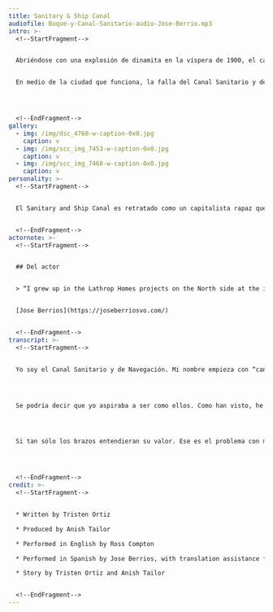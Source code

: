 ```yaml
---
title: Sanitary & Ship Canal
audiofile: Buque-y-Canal-Sanitario-audio-Jose-Berrio.mp3
intro: >-
  <!--StartFragment-->


  Abriéndose con una explosión de dinamita en la víspera de 1900, el canal redirigió el río Chicago hacia el sur, deslocalizando los desechos humanos de la ciudad en beneficio de una metrópolis en expansión.


  En medio de la ciudad que funciona, la falla del Canal Sanitario y de Navegación de Chicago se disfraza como un canal que también funciona a pesar de que tiene muchas fallas. Sin embargo, el canal solo parece realizar su función con éxito. Ahora, más de cien años después, el canal se hincha con la escorrentía industrial, los desechos y las especies invasoras a medida que conduce el agua desde la desembocadura del lago Michigan hasta el golfo de México. Sin embargo, el Canal Sanitario y de Navegación de Chicago a menudo se considera una maravilla de la ingeniería, y disfruta de su condición de emblema del mundo modernizado. No se supone que veamos las fallas del canal. En cambio, las industrias privadas que transfieren carga a lo largo del canal nos dirigen a continuar maravillándonos con las soluciones diseñadas incluso cuando el canal se llena de contaminación y su infraestructura se desmorona.




  <!--EndFragment-->
gallery:
  - img: /img/dsc_4760-w-caption-0x0.jpg
    caption: v
  - img: /img/scc_img_7453-w-caption-0x0.jpg
    caption: v
  - img: /img/scc_img_7468-w-caption-0x0.jpg
    caption: v
personality: >-
  <!--StartFragment-->


  El Sanitary and Ship Canal es retratado como un capitalista rapaz que no se detendrá ante nada para ganar dinero. Tal arrogancia es lo que impulsó a los líderes de la ciudad a someterse a este proyecto de ingeniería. No consideraron los impactos ambientales de romper artificialmente la división continental que separa la cuenca de los Grandes Lagos de la cuenca del río Mississippi. Tampoco consideraron los impactos de la contaminación en las comunidades marginadas que vivían cerca de la vía fluvial. Solo estaban motivados por un apetito voraz por el capital, al igual que la élite industrial oportunista.


  <!--EndFragment-->
actornote: >-
  <!--StartFragment-->


  ## Del actor


  > “I grew up in the Lathrop Homes projects on the North side at the intersections of Damen, Diversey and Clybourn – the Chicago River ran right along side the projects. My fondest memories were when the river would swallow our baseballs after a foul ball or a bad throw/catch and we’d watch as our beloved ball would float downstream and end the game until another day or, if we were lucky, somebody would buy another ball. Of course there was the pollution as well…ahh, it takes me back. My gratitude and thanks to Anish and the team at the Freshwater Lab for the opportunity to be a part of this thought-provoking and important project. It was an honor to do the Spanish voice over of the Sanitary and Ship Canal.” 


  [Jose Berrios](https://joseberriosvo.com/)


  <!--EndFragment-->
transcript: >-
  <!--StartFragment-->


  Yo soy el Canal Sanitario y de Navegación. Mi nombre empieza con “canal” porque, casualmente, mi origen proviene de un gran linaje de canales. De comienzos humildes como los canales de Ámsterdam y Venecia, a la maravilla que es el Canal de Panamá. 




  Se podría decir que yo aspiraba a ser como ellos. Como han visto, he trazado mi propio sendero para transformar Chicago de una pradera pantanosa, en una ciudad próspera. Yo hago que Chicago sea importante; no el río principal, no el brazo norte, y especialmente no el brazo sur, el brazo más desagradecido de esta ciudad. Critican que mi existencia es de un daño irreparable, como si hubiera manchado esta ciudad con codicia y glotonería.  Que se me permite ser un riesgo grave para la salud pública y afectar los vecindarios que me rodean. Creo que exageran. Pero reconozco que mi trabajo y mi posición en este río son… intimidantes y difíciles de aceptar. Te veo y te escucho. Pero debo decir que, si el brazo sur aceptara sus numerosos corredores industriales, se darían cuenta de lo importantes que son, en lugar de seguir hablando de violaciones de derechos humanos.




  Si tan sólo los brazos entendieran su valor. Ese es el problema con muchos de los brazos, excepto el río principal. Aunque sea indeciso, cumple el trabajo de presentar la ciudad bonita y elegante. A diferencia del río principal, tengo que ensuciarme las manos para asegurarme de que esta ciudad funcione. Saben… yo hago mis propias aguas residuales. Los barcos que navegan sobre mí son barcos que yo conozco. Me encargo de que todos los barcos fluyan a través de mí hasta el río Des Plaines. No arruino mi flujo inverso al fusionarme con mi socio comercial, el Canal Cal-Sag. Lo que estoy tratando de decir es que estoy fijo como ningún otro brazo o canal en este río. Me ensucio las manos para asegurarme de que esta ciudad esté sostenida por mis manos empapadas de aceite, aún si eso significa tener que recoger un par de cosas indeseables. Puedo ser capitalista, pero soy un firme creyente en el utilitarismo.




  <!--EndFragment-->
credit: >-
  <!--StartFragment-->


  * Written by Tristen Ortiz

  * Produced by Anish Tailor

  * Performed in English by Ross Compton

  * Performed in Spanish by Jose Berrios, with translation assistance from Cristina Radevski

  * Story by Tristen Ortiz and Anish Tailor


  <!--EndFragment-->
---
```

